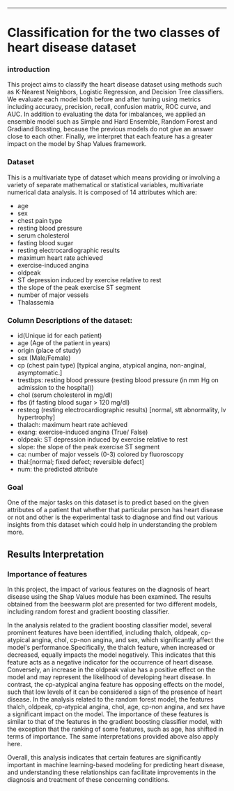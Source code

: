 
---

# Classification for the two classes of heart disease dataset
### introduction
This project aims to classify the heart disease dataset using methods such as K-Nearest Neighbors, Logistic Regression, and Decision Tree classifiers. We evaluate each model both before and after tuning using metrics including accuracy, precision, recall, confusion matrix, ROC curve, and AUC. In addition to evaluating the data for imbalances, we applied an ensemble model such as Simple and Hard Ensemble, Random Forest and Gradiand Bossting, because the previous models do not give an answer close to each other. Finally, we interpret that each feature has a greater impact on the model by Shap Values framework.



### Dataset 
This is a multivariate type of dataset which means providing or involving a variety of separate mathematical or statistical variables, multivariate numerical data analysis. It is composed of 14 attributes which are:
+ age
+ sex
+ chest pain type
+ resting blood pressure
+ serum cholesterol
+ fasting blood sugar
+ resting electrocardiographic results
+ maximum heart rate achieved
+ exercise-induced angina
+ oldpeak
+ ST depression induced by exercise relative to rest
+ the slope of the peak exercise ST segment
+ number of major vessels
+ Thalassemia 

### Column Descriptions of the dataset:

+ id(Unique id for each patient)
+ age (Age of the patient in years)
+ origin (place of study)
+ sex (Male/Female)
+ cp (chest pain type) [typical angina, atypical angina, non-anginal, asymptomatic.]
+ trestbps: resting blood pressure (resting blood pressure (in mm Hg on admission to the hospital))
+ chol (serum cholesterol in mg/dl)
+ fbs (if fasting blood sugar > 120 mg/dl)
+ restecg (resting electrocardiographic results)  [normal, stt abnormality, lv hypertrophy]
+ thalach: maximum heart rate achieved
+ exang: exercise-induced angina (True/ False)
+ oldpeak: ST depression induced by exercise relative to rest
+ slope: the slope of the peak exercise ST segment
+ ca: number of major vessels (0-3) colored by fluoroscopy
+ thal:[normal; fixed defect; reversible defect]
+ num: the predicted attribute
### Goal
 One of the major tasks on this dataset is to predict based on the given attributes of a patient that whether that particular person has heart disease or not and other is the experimental task to diagnose and find out various insights from this dataset which could help in understanding the problem more.

## Results Interpretation
### Importance of features
In this project, the impact of various features on the diagnosis of heart disease using the Shap Values module has been examined. The results obtained from the beeswarm plot are presented for two different models, including random forest and gradient boosting classifier. 

In the analysis related to the gradient boosting classifier model, several prominent features have been identified, including 
thalch, oldpeak, cp-atypical angina, chol, cp-non angina, and sex, which significantly affect the model's performance.Specifically, the thalch feature, when increased or decreased, equally impacts the model negatively. This indicates that this feature acts as a negative indicator for the occurrence of heart disease. Conversely, an increase in the oldpeak value has a positive effect on the model and may represent the likelihood of developing heart disease. In contrast, the cp-atypical angina feature has opposing effects on the model, such that low levels of it can be considered a sign of the presence of heart disease.
In the analysis related to the random forest model, the features thalch, oldpeak, cp-atypical angina, chol, age, cp-non angina, and sex have a significant impact on the model. The importance of these features is similar to that of the features in the gradient boosting classifier model, with the exception that the ranking of some features, such as age, has shifted in terms of importance. The same interpretations provided above also apply here.

Overall, this analysis indicates that certain features are significantly important in machine learning-based modeling for predicting heart disease, and understanding these relationships can facilitate improvements in the diagnosis and treatment of these concerning conditions.


